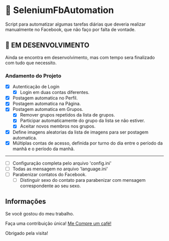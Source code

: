 # :snake: SeleniumFbAutomation

Script para automatizar algumas tarefas diárias que deveria realizar manualmente no Facebook, que não faço por falta de vontade.

## :construction: EM DESENVOLVIMENTO

Ainda se encontra em desenvolvimento, mas com tempo sera finalizado com tudo que necessito.

### Andamento do Projeto 

- [x] Autenticação de Login
  - [x] Login em duas contas diferentes.
- [x] Postagem automatica no Perfil.
- [x] Postagem automatica na Página.
- [x] Postagem automatica em Grupos.
  - [x] Remover grupos repetidos da lista de grupos.
  - [x] Participar automaticamente do grupo da lista se não estiver.
  - [x] Aceitar novos membros nos grupos.
- [x] Define imagens aleatorias da lista de imagens para ser postagem automatica.
- [x] Múltiplas contas de acesso, definida por turno do dia entre o período da manhã e o período da manhã.
-----------
- [ ] Configuração completa pelo arquivo 'config.ini'
- [ ] Todas as mensagem no arquivo 'language.ini'
- [ ] Parabenizar contatos do Facebook.
  - [ ] Distinguir sexo do contato para parabenizar com mensagem correspondente ao seu sexo.

## Informações

Se você gostou do meu trabalho.

Faça uma contribuição única! [Me Compre um café!](hhttps://www.buymeacoffee.com/nicopastorello)

Obrigado pela visita!
